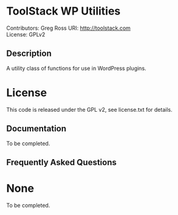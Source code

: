 # ToolStack WP Utilities

Contributors: Greg Ross
URI: http://toolstack.com  
License: GPLv2  

## Description ##

A utility class of functions for use in WordPress plugins.  

# License #
	
This code is released under the GPL v2, see license.txt for details.

## Documentation ##

To be completed.
	
## Frequently Asked Questions ##

# None #

To be completed.

